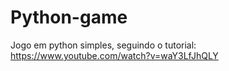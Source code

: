# Python-game
Jogo em python simples, seguindo o tutorial: https://www.youtube.com/watch?v=waY3LfJhQLY

